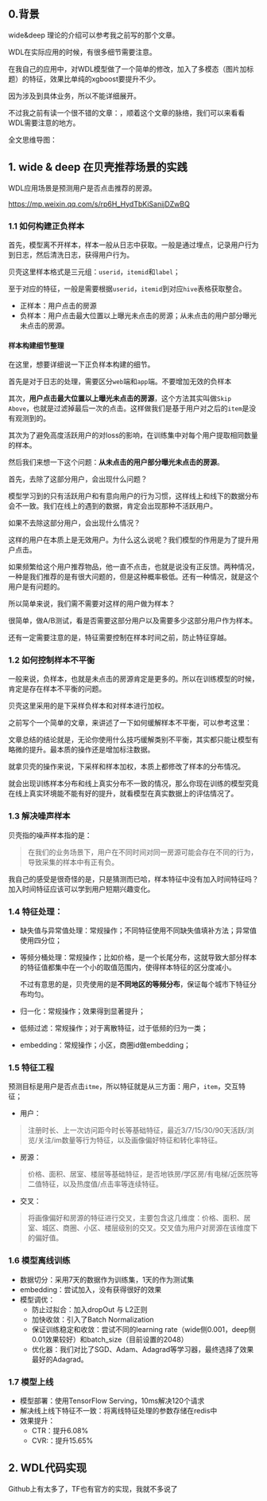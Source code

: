 ## 0.背景

wide&deep 理论的介绍可以参考我之前写的那个文章。

WDL在实际应用的时候，有很多细节需要注意。

在我自己的应用中，对WDL模型做了一个简单的修改，加入了多模态（图片加标题）的特征，效果比单纯的xgboost要提升不少。

因为涉及到具体业务，所以不能详细展开。

不过我之前有读一个很不错的文章：，顺着这个文章的脉络，我们可以来看看WDL需要注意的地方。

全文思维导图：



## 1. wide & deep 在贝壳推荐场景的实践

WDL应用场景是预测用户是否点击推荐的房源。

https://mp.weixin.qq.com/s/rp6H_HydTbKiSanijDZwBQ

### 1.1 如何构建正负样本

首先，模型离不开样本，样本一般从日志中获取。一般是通过埋点，记录用户行为到日志，然后清洗日志，获得用户行为。

贝壳这里样本格式是三元组：`userid`，`itemid`和`label`；

至于对应的特征，一般是需要根据`userid`，`itemid`到对应`hive`表格获取整合。

- 正样本：用户点击的房源
- 负样本：用户点击最大位置以上曝光未点击的房源；从未点击的用户部分曝光未点击的房源。

#### 样本构建细节整理

在这里，想要详细说一下正负样本构建的细节。

首先是对于日志的处理，需要区分`web`端和`app`端。不要增加无效的负样本

其次，**用户点击最大位置以上曝光未点击的房源**，这个方法其实叫做`Skip Above`，也就是过滤掉最后一次的点击。这样做我们是基于用户对之后的`item`是没有观测到的。

其次为了避免高度活跃用户的对loss的影响，在训练集中对每个用户提取相同数量的样本。

然后我们来想一下这个问题：**从未点击的用户部分曝光未点击的房源**。

首先，去除了这部分用户，会出现什么问题？

模型学习到的只有活跃用户和有意向用户的行为习惯，这样线上和线下的数据分布会不一致。我们在线上的遇到的数据，肯定会出现那种不活跃用户。

如果不去除这部分用户，会出现什么情况？

这样的用户在本质上是无效用户。为什么这么说呢？我们模型的作用是为了提升用户点击。

如果频繁给这个用户推荐物品，他一直不点击，也就是说没有正反馈。两种情况，一种是我们推荐的是有很大问题的，但是这种概率极低。还有一种情况，就是这个用户是有问题的。

所以简单来说，我们需不需要对这样的用户做为样本？

很简单，做A/B测试，看是否需要这部分用户以及需要多少这部分用户作为样本。

还有一定需要注意的是，特征需要控制在样本时间之前，防止特征穿越。

### 1.2 如何控制样本不平衡

一般来说，负样本，也就是未点击的房源肯定是更多的。所以在训练模型的时候，肯定是存在样本不平衡的问题。

贝壳这里采用的是下采样负样本和对样本进行加权。

之前写个一个简单的文章，来讲述了一下如何缓解样本不平衡，可以参考这里：

文章总结的结论就是，无论你使用什么技巧缓解类别不平衡，其实都只能让模型有略微的提升。最本质的操作还是增加标注数据。

就拿贝壳的操作来说，下采样和样本加权，本质上都修改了样本的分布情况。

就会出现训练样本分布和线上真实分布不一致的情况，那么你现在训练的模型究竟在线上真实环境能不能有好的提升，就看模型在真实数据上的评估情况了。

### 1.3 解决噪声样本

贝壳指的噪声样本指的是：

> 在我们的业务场景下，用户在不同时间对同一房源可能会存在不同的行为，导致采集的样本中有正有负。

我自己的感受是很奇怪的是，只是猜测而已哈，样本特征中没有加入时间特征吗？加入时间特征应该可以学到用户短期兴趣变化。

### 1.4 特征处理：

- 缺失值与异常值处理：常规操作；不同特征使用不同缺失值填补方法；异常值使用四分位；

- 等频分桶处理：常规操作；比如价格，是一个长尾分布，这就导致大部分样本的特征值都集中在一个小的取值范围内，使得样本特征的区分度减小。

  不过有意思的是，贝壳使用的是**不同地区的等频分布**，保证每个城市下特征分布均匀。

- 归一化：常规操作；效果得到显著提升；

- 低频过滤：常规操作；对于离散特征，过于低频的归为一类；

- embedding：常规操作；小区，商圈id做embedding；

### 1.5 特征工程

预测目标是用户是否点击`itme`，所以特征就是从三方面：用户，`item`，交互特征；

- 用户：

> 注册时长、上一次访问距今时长等基础特征，最近3/7/15/30/90天活跃/浏览/关注/im数量等行为特征，以及画像偏好特征和转化率特征。



- 房源：

>  价格、面积、居室、楼层等基础特征，是否地铁房/学区房/有电梯/近医院等二值特征，以及热度值/点击率等连续特征。



- 交叉：

> 将画像偏好和房源的特征进行交叉，主要包含这几维度：价格、面积、居室、城区、商圈、小区、楼层级别的交叉。交叉值为用户对房源在该维度下的偏好值。

### 1.6 模型离线训练

- 数据切分：采用7天的数据作为训练集，1天的作为测试集
- embedding：尝试加入，没有获得很好的效果
- 模型调优：
  - 防止过拟合：加入dropOut 与 L2正则
  - 加快收敛：引入了Batch Normalization
  - 保证训练稳定和收敛：尝试不同的learning rate（wide侧0.001，deep侧0.01效果较好）和batch_size（目前设置的2048）
  - 优化器：我们对比了SGD、Adam、Adagrad等学习器，最终选择了效果最好的Adagrad。

### 1.7 模型上线

- 模型部署：使用TensorFlow Serving，10ms解决120个请求
- 解决线上线下特征不一致：将离线特征处理的参数存储在redis中
- 效果提升：
  - CTR：提升6.08%
  - CVR:：提升15.65%

## 2. WDL代码实现

Github上有太多了，TF也有官方的实现，我就不多说了